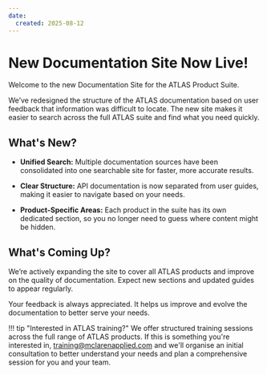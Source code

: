 ```yaml
---
date:
  created: 2025-08-12
---
```


# New Documentation Site Now Live!

Welcome to the new Documentation Site for the ATLAS Product Suite.

<!-- more -->

We’ve redesigned the structure of the ATLAS documentation based on user feedback that information was difficult to locate. The new site makes it easier to search across the full ATLAS suite and find what you need quickly.

## What's New?

- **Unified Search:** Multiple documentation sources have been consolidated into one searchable site for faster, more accurate results.

- **Clear Structure:** API documentation is now separated from user guides, making it easier to navigate based on your needs.

- **Product-Specific Areas:** Each product in the suite has its own dedicated section, so you no longer need to guess where content might be hidden.

## What's Coming Up?

We’re actively expanding the site to cover all ATLAS products and improve on the quality of documentation. Expect new sections and updated guides to appear regularly.

Your feedback is always appreciated. It helps us improve and evolve the documentation to better serve your needs.

!!! tip "Interested in ATLAS training?"
    We offer structured training sessions across the full range of ATLAS products. If this is something you're interested in, training@mclarenapplied.com and we'll organise an initial consultation to better understand your needs and plan a comprehensive session for you and your team.